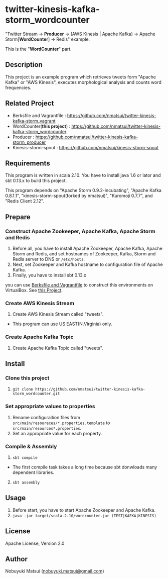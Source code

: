 twitter-kinesis-kafka-storm_wordcounter
====

"Twitter Stream -> **Producer** -> (AWS Kinesis | Apache Kafka) -> Apache Storm[**WordCounter**] -> Redis" example.

This is the "**WordCounter**" part.

## Description

This project is an example program which retrieves tweets form "Apache Kafka" or "AWS Kinesis", executes morphological analysis and counts word frequencies.

## Related Project

* Berksfile and Vagrantfile : https://github.com/nmatsui/twitter-kinesis-kafka-storm_vagrant
* WordCounter(**this project**) : https://github.com/nmatsui/twitter-kinesis-kafka-storm_wordcounter
* Producer : https://github.com/nmatsui/twitter-kinesis-kafka-storm_producer
* Kinesis-storm-spout : https://github.com/nmatsui/kinesis-storm-spout

## Requirements

This program is written in scala 2.10.
You have to install java 1.6 or lator and sbt 0.13.x to build this project.

This program depends on "Apache Storm 0.9.2-incubating", "Apache Kafka 0.8.1.1", "kinesis-storm-spout(forked by nmatsui)", "Kuromoji 0.7.7", and "Redis Client 2.12".

## Prepare

### Construct Apache Zookeeper, Apache Kafka, Apache Storm and Redis

1. Before all, you have to install Apache Zookeeper, Apache Kafka, Apache Storm and Redis, and set hostnames of Zookeeper, Kafka, Storm and Redis server to DNS or `/etc/hosts`.
1. Next, set Zookeeper and Kafka hostname to configuration file of Apache Kafka.
1. Finally, you have to install sbt 0.13.x 

you can use [Berksfile and Vagrantfile](https://github.com/nmatsui/twitter-kinesis-kafka-storm_vagrant) to construct this environments on VirtualBox. See [this Project](https://github.com/nmatsui/twitter-kinesis-kafka-storm_vagrant).

### Create AWS Kinesis Stream

1. Create AWS Kinesis Stream called "tweets".
 - This program can use US EAST(N.Virginia) only.

### Create Apache Kafka Topic

1. Create Apache Kafka Topic called "tweets".

## Install

### Clone this project

1. `git clone https://github.com/nmatsui/twitter-kinesis-kafka-storm_wordcounter.git`

### Set appropriate values to properties

1. Rename configuraition files from `src/main/resoureces/*.properties.template` to `src/main/resources*.properties`.
1. Set an appropriate value for each property.

### Compile & Assembly

1. `sbt compile`
 - The first compile task takes a long time because sbt donwloads many dependent libraries.
2. `sbt assembly`

## Usage

1. Before start, you have to start Apache Zookeeper and Apache Kafka.
1. `java -jar target/scala-2.10/wordcounter.jar (TEST|KAFKA|KINESIS)`

## License
Apache License, Version 2.0
 
## Author
Nobuyuki Matsui (nobuyuki.matsui@gmail.com)
